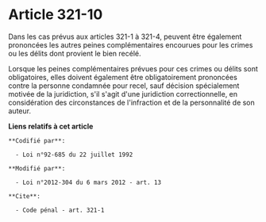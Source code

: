 # Article 321-10

Dans les cas prévus aux articles 321-1 à 321-4, peuvent être également prononcées les autres peines complémentaires encourues
pour les crimes ou les délits dont provient le bien recélé. 

Lorsque les peines complémentaires prévues pour ces crimes ou délits sont obligatoires, elles doivent également être
obligatoirement prononcées contre la personne condamnée pour recel, sauf décision spécialement motivée de la juridiction,
s'il s'agit d'une juridiction correctionnelle, en considération des circonstances de l'infraction et de la personnalité de
son auteur.

**Liens relatifs à cet article**

	**Codifié par**:

	  - Loi n°92-685 du 22 juillet 1992

	**Modifié par**:

	  - Loi n°2012-304 du 6 mars 2012 - art. 13

	**Cite**:

	  - Code pénal - art. 321-1
